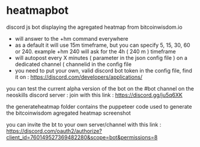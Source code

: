 # heatmapbot
discord js bot displaying the agregated heatmap from bitcoinwisdom.io

* will answer to the +hm command everywhere
* as a default it will use 15m timeframe, but you can specify 5, 15, 30, 60 or 240.
example +hm 240 will ask for the 4h ( 240 m ) timeframe
* will autopost every X minutes ( parameter in the json config file ) 
on a dedicated channel ( channelid in the config file 
* you need to put your own, valid discord bot token in the config file, find it on :
 https://discord.com/developers/applications/

you can test the current alpha version of the bot on the #bot channel on the neoskills discord server : 
join with this link : https://discord.gg/ju5q6XK

 the generateheatmap folder contains the puppeteer code used to generate the bitcoinwisdom agregated heatmap screenshot

 you can invite the bt to your own server/channel  with this link : 
https://discord.com/oauth2/authorize?client_id=760149527369482280&scope=bot&permissions=8

